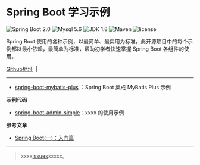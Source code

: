 Spring Boot 学习示例
=========================

![Spring Boot 2.0](https://img.shields.io/badge/Spring%20Boot-2.0-brightgreen.svg)
![Mysql 5.6](https://img.shields.io/badge/Mysql-5.6-blue.svg)
![JDK 1.8](https://img.shields.io/badge/JDK-1.8-brightgreen.svg)
![Maven](https://img.shields.io/badge/Maven-3.6.0-yellowgreen.svg)
![license](https://img.shields.io/badge/license-MPL--2.0-blue.svg)
 
Spring Boot 使用的各种示例，以最简单、最实用为标准，此开源项目中的每个示例都以最小依赖，最简单为标准，帮助初学者快速掌握 Spring Boot 各组件的使用。


 [Github地址](https://github.com/wenfazhu/spring-boot-demo) &nbsp;| 

---




- [spring-boot-mybatis-plus](https://github.com/wenfazhu/spring-boot-demo/tree/master/spring-boot-mybatis-plus) ：Spring Boot 集成 MyBatis Plus 示例

**示例代码**

- [spring-boot-admin-simple](https://github.com/wenfazhu/spring-boot-demo)：xxxx 的使用示例  

**参考文章**

- [Spring Boot(一)：入门篇](https://github.com/wenfazhu/spring-boot-demo/tree/master/spring-boot-mybatis-plus)


---

> xxxx[issues](https://github.com/wenfazhu/spring-boot-demo/tree/master/spring-boot-mybatis-plus)xxxxx。
